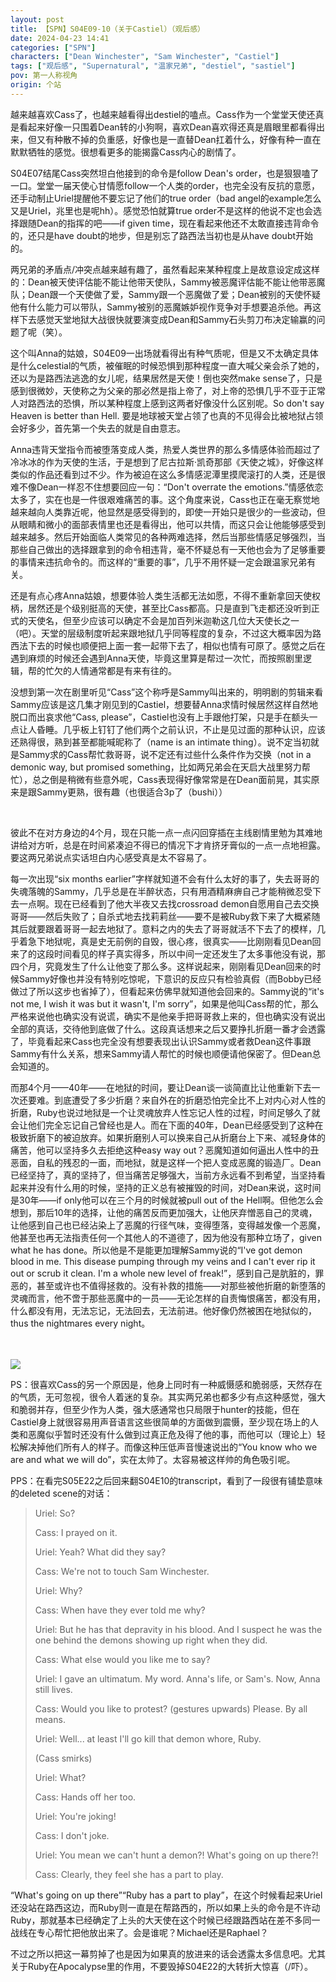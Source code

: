 ```yaml
---
layout: post
title: 【SPN】S04E09-10（关于Castiel）（观后感）
date: 2024-04-23 14:41
categories: ["SPN"]
characters: ["Dean Winchester", "Sam Winchester", "Castiel"]
tags: ["观后感", "Supernatural", "温家兄弟", "destiel", "sastiel"]
pov: 第一人称视角
origin: 个站
---
```


越来越喜欢Cass了，也越来越看得出destiel的嗑点。Cass作为一个堂堂天使还真是看起来好像一只围着Dean转的小狗啊，喜欢Dean喜欢得还真是眉眼里都看得出来，但又有种散不掉的负重感，好像也是一直替Dean扛着什么，好像有种一直在默默牺牲的感觉。很想看更多的能揭露Cass内心的剧情了。

S04E07结尾Cass突然坦白他接到的命令是follow Dean's order，也是狠狠嗑了一口。堂堂一届天使心甘情愿follow一个人类的order，也完全没有反抗的意愿，还手动制止Uriel提醒他不要忘记了他们的true order（bad angel的example怎么又是Uriel，兆里也是呢hh）。感觉恐怕就算true order不是这样的他说不定也会选择跟随Dean的指挥的吧——if given time，现在看起来他还不太敢直接违背命令的，还只是have doubt的地步，但是别忘了路西法当初也是从have doubt开始的。

两兄弟的矛盾点/冲突点越来越有趣了，虽然看起来某种程度上是故意设定成这样的：Dean被天使评估能不能让他带天使队，Sammy被恶魔评估能不能让他带恶魔队；Dean跟一个天使做了爱，Sammy跟一个恶魔做了爱；Dean被别的天使怀疑他有什么能力可以带队，Sammy被别的恶魔嫉妒视作竞争对手想要追杀他。再这样下去感觉天堂地狱大战很快就要演变成Dean和Sammy石头剪刀布决定输赢的问题了呢（笑）。

这个叫Anna的姑娘，S04E09一出场就看得出有种气质呢，但是又不太确定具体是什么celestial的气质，被催眠的时候恐惧到那种程度一直大喊父亲会杀了她的，还以为是路西法逃逸的女儿呢，结果居然是天使！倒也突然make sense了，只是感到很微妙，天使称之为父亲的那必然是指上帝了，对上帝的恐惧几乎不亚于正常人对路西法的恐惧，所以某种程度上感到这两者好像没什么区别呢。So don't say Heaven is better than Hell. 要是地球被天堂占领了也真的不见得会比被地狱占领会好多少，首先第一个失去的就是自由意志。

Anna违背天堂指令而被堕落变成人类，热爱人类世界的那么多情感体验而超过了冷冰冰的作为天使的生活，于是想到了尼古拉斯·凯奇那部《天使之城》，好像这样类似的作品还看到过不少。作为被迫在这么多情感泥潭里摸爬滚打的人类，还是很难不像Dean一样忍不住想要回应一句：“Don't overrate the emotions.”情感依恋太多了，实在也是一件很艰难痛苦的事。这个角度来说，Cass也正在毫无察觉地越来越向人类靠近呢，他显然是感受得到的，即使一开始只是很少的一些波动，但从眼睛和微小的面部表情里也还是看得出，他可以共情，而这只会让他能够感受到越来越多。然后开始面临人类常见的各种两难选择，然后当那些情感足够强烈，当那些自己做出的选择跟拿到的命令相违背，毫不怀疑总有一天他也会为了足够重要的事情来违抗命令的。而这样的“重要的事”，几乎不用怀疑一定会跟温家兄弟有关。

还是有点心疼Anna姑娘，想要体验人类生活都无法如愿，不得不重新拿回天使权柄，居然还是个级别挺高的天使，甚至比Cass都高。只是直到飞走都还没听到正式的天使名，但至少应该可以确定不会是加百列米迦勒这几位大天使长之一（吧）。天堂的层级制度听起来跟地狱几乎同等程度的复杂，不过这大概率因为路西法下去的时候也顺便把上面一套一起带下去了，相似也情有可原了。感觉之后在遇到麻烦的时候还会遇到Anna天使，毕竟这里算是帮过一次忙，而按照剧里逻辑，帮的忙欠的人情通常都是有来有往的。

没想到第一次在剧里听见“Cass”这个称呼是Sammy叫出来的，明明剧的剪辑来看Sammy应该是这几集才刚见到的Castiel，想要替Anna求情时候居然这样自然地脱口而出哀求他“Cass, please”，Castiel也没有上手跟他打架，只是手在额头一点让人昏睡。几乎板上钉钉了他们两个之前认识，不止是见过面的那种认识，应该还熟得很，熟到甚至都能喊昵称了（name is an intimate thing）。说不定当初就是Sammy求的Cass帮忙救哥哥，说不定还有过些什么条件作为交换（not in a demonic way, but promised something，比如两兄弟会在天启大战里努力帮忙），总之倒是稍微有些意外呢，Cass表现得好像常常是在Dean面前晃，其实原来是跟Sammy更熟，很有趣（也很适合3p了（bushi））

<br>

彼此不在对方身边的4个月，现在只能一点一点闪回穿插在主线剧情里勉为其难地讲给对方听，总是在时间紧凑迫不得已的情况下才肯挤牙膏似的一点一点地袒露。要这两兄弟说点实话坦白内心感受真是太不容易了。

每一次出现“six months earlier”字样就知道不会有什么太好的事了，失去哥哥的失魂落魄的Sammy，几乎总是在半醉状态，只有用酒精麻痹自己才能稍微忍受下去一点啊。现在已经看到了他大半夜又去找crossroad demon自愿用自己去交换哥哥——然后失败了；自杀式地去找莉莉丝——要不是被Ruby救下来了大概紧随其后就要跟着哥哥一起去地狱了。意料之内的失去了哥哥就活不下去了的模样，几乎着急下地狱呢，真是史无前例的自毁，很心疼，很真实——比刚刚看见Dean回来了的这段时间看见的样子真实得多，所以中间一定还发生了太多事他没有说，那四个月，究竟发生了什么让他变了那么多。这样说起来，刚刚看见Dean回来的时候Sammy好像也并没有特别吃惊呢，下意识的反应只有检验真假（而Bobby已经做过了所以这步也省掉了），但看起来仿佛早就知道他会回来的。Sammy说的“it's not me, I wish it was but it wasn't, I'm sorry”，如果是他叫Cass帮的忙，那么严格来说他也确实没有说谎，确实不是他亲手把哥哥救上来的，但也确实没有说出全部的真话，交待他到底做了什么。这段真话想来之后又要挣扎折磨一番才会透露了，毕竟看起来Cass也完全没有想要表现出认识Sammy或者救Dean这件事跟Sammy有什么关系，想来Sammy请人帮忙的时候也顺便请他保密了。但Dean总会知道的。

而那4个月——40年——在地狱的时间，要让Dean谈一谈简直比让他重新下去一次还要难。到底遭受了多少折磨？来自外在的折磨恐怕完全比不上对内心对人性的折磨，Ruby也说过地狱是一个让灵魂放弃人性忘记人性的过程，时间足够久了就会让他们完全忘记自己曾经也是人。而在下面的40年，Dean已经感受到了这种在极致折磨下的被迫放弃。如果折磨别人可以换来自己从折磨台上下来、减轻身体的痛苦，他可以坚持多久去拒绝这种easy way out？恶魔知道如何逼出人性中的丑恶面，自私的残忍的一面，而地狱，就是这样一个把人变成恶魔的锻造厂。Dean已经坚持了，真的坚持了，但当痛苦足够强大，当前方永远看不到希望，当坚持看起来并没有什么用的时候，坚持的正义总有被摧毁的时间，对Dean来说，这时间是30年——if only他可以在三个月的时候就被pull out of the Hell啊。但他怎么会想到，那后10年的选择，让他的痛苦反而更加强大，让他厌弃憎恶自己的灵魂，让他感到自己也已经沾染上了恶魔的行径气味，变得堕落，变得越发像一个恶魔，他甚至也再无法指责任何一个其他人的不道德了，因为他没有那种立场了，given what he has done。所以他是不是能更加理解Sammy说的“I've got demon blood in me. This disease pumping through my veins and I can't ever rip it out or scrub it clean. I'm a whole new level of freak!”，感到自己是肮脏的，罪恶的，甚至或许也不值得拯救的。没有补救的措施——对那些被他折磨的新堕落的灵魂而言，他不啻于那些恶魔中的一员——无论怎样的自责悔恨痛苦，都没有用，什么都没有用，无法忘记，无法回去，无法前进。他好像仍然被困在地狱似的，thus the nightmares every night。

<br><br>
![](https://github.com/junesirius/junesirius.github.io/tree/master/assets/images/SPN/S04/2024-04-23-SPN-0410.jpg)
<br>

PS：很喜欢Cass的另一个原因是，他身上同时有一种威慑感和脆弱感，天然存在的气质，无可忽视，很令人着迷的复杂。其实两兄弟也都多少有点这种感觉，强大和脆弱并存，但至少作为人类，强大感通常也只局限于hunter的技能，但在Castiel身上就很容易用声音语言这些很简单的方面做到震慑，至少现在场上的人类和恶魔似乎暂时还没有什么做到过真正危及得了他的事，而他可以（理论上）轻松解决掉他们所有人的样子。而像这种压低声音慢速说出的“You know who we are and what we will do”，实在太帅了。太容易被这样帅的角色吸引呢。

PPS：在看完S05E22之后回来翻S04E10的transcript，看到了一段很有铺垫意味的deleted scene的对话：

> Uriel: So?
>
> Cass: I prayed on it.
>
> Uriel: Yeah? What did they say?
>
> Cass: We're not to touch Sam Winchester.
>
> Uriel: Why?
>
> Cass: When have they ever told me why?
>
> Uriel: But he has that depravity in his blood. And I suspect he was the one behind the demons showing up right when they did.
>
> Cass: What else would you like me to say?
>
> Uriel: I gave an ultimatum. My word. Anna's life, or Sam's. Now, Anna still lives.
>
> Cass: Would you like to protest? (gestures upwards) Please. By all means.
>
> Uriel: Well... at least I'll go kill that demon whore, Ruby.
>
> (Cass smirks)
>
> Uriel: What?
>
> Cass: Hands off her too.
>
> Uriel: You're joking!
>
> Cass: I don't joke.
>
> Uriel: You mean we can't hunt a demon?! What's going on up there?!
>
> Cass: Clearly, they feel she has a part to play.

“What's going on up there”“Ruby has a part to play”，在这个时候看起来Uriel还没站在路西这边，而Ruby则一直是在帮路西的，所以如果上头的命令是不许动Ruby，那就基本已经确定了上头的大天使在这个时候已经跟路西站在差不多同一战线在专心帮忙把他放出来了。会是谁呢？Michael还是Raphael？

不过之所以把这一幕剪掉了也是因为如果真的放进来的话会透露太多信息吧。尤其关于Ruby在Apocalypse里的作用，不要毁掉S04E22的大转折大惊喜（/吓）。
